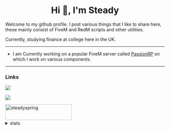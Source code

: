 <h1 align="center">Hi 👋, I'm Steady</h1>
Welcome to my github profile. I post various things that I like to share here,
these mainly consist of FiveM and RedM scripts and other utilities.

Currently, studying finance at college here in the UK.


---

- I am Currently working on a popular FiveM server called [PassionRP][passion] 
on which I work on various components.


---

### Links
[<img style="margin-top: 15px; display: block;" id="imagen" src="https://icon-icons.com/icons2/2248/PNG/32/steam_icon_135152.png" class="lazy" data-original="https://cdn.icon-icons.com/icons2/2248/PNG/512/steam_icon_135152.png">][steam]
[<img style="margin-top: 15px; display: block;" id="imagen" src="https://icon-icons.com/icons2/1381/PNG/32/gnometwitch_93827.png" class="lazy" data-original="https://cdn.icon-icons.com/icons2/1381/PNG/512/gnometwitch_93827.png">][Twitch]
<p><a href="https://www.buymeacoffee.com/steadyspring"> <img align="left" src="https://cdn.buymeacoffee.com/buttons/v2/default-yellow.png" height="50" width="210" alt="steadyspring" /></a></p><br><br><br>

[passion]: https://passionrp.com/
[steam]: https://steamcommunity.com/id/steadyspring/
[Twitch]: https://www.twitch.tv/steadyspring8

<details>
  <summary>stats</summary>

![Steadys coding stats](https://github-readme-stats-drab-iota-53.vercel.app/api/wakatime?username=steadyspring&layout=compact&theme=dark&langs_count=5&bg_color=00000000)
<p align="left"> <img src="https://komarev.com/ghpvc/?username=steadyspring&label=Profile%20views&color=0e75b6&style=flat" alt="steadyspring" /> </p>

<p>
  <img src="https://github-readme-stats.vercel.app/api?username=steadyspring&count_private=true&show_icons=true&theme=blueberry" width=55% height="204px"/>
  <img src="https://github-readme-stats.vercel.app/api/top-langs/?username=steadyspring&show_icons=true&layout=compact&cache_seconds=1800&langs_count=8&theme=blueberry&count_private=true&show_icons=true" width=40% height="200px"/>
</p>
  
 </details>
